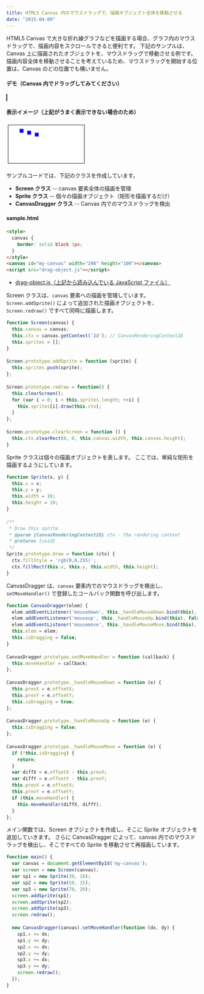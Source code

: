 ```yaml
---
title: HTML5 Canvas 内のマウスドラッグで、描画オブジェクト全体を移動させる
date: "2015-04-09"
---
```


HTML5 Canvas で大きな折れ線グラフなどを描画する場合、グラフ内のマウスドラッグで、描画内容をスクロールできると便利です。
下記のサンプルは、Canvas 上に描画されたオブジェクトを、マウスドラッグで移動させる例です。
描画内容全体を移動させることを考えているため、マウスドラッグを開始する位置は、Canvas のどの位置でも構いません。

#### デモ（Canvas 内でドラッグしてみてください）

<style>
  canvas {
    border: solid black 1px;
  }
</style>
<canvas id="my-canvas" width="200" height="100"></canvas>
<script src="drag-object.js"></script>

#### 表示イメージ（上記がうまく表示できない場合のため）

![./drag-object.png](./drag-object.png)

サンプルコードでは、下記のクラスを作成しています。

* **Screen クラス** -- canvas 要素全体の描画を管理
* **Sprite クラス** -- 個々の描画オブジェクト（矩形を描画するだけ）
* **CanvasDragger クラス** -- Canvas 内でのマウスドラッグを検出

#### sample.html

~~~ html
<style>
  canvas {
    border: solid black 1px;
  }
</style>
<canvas id="my-canvas" width="200" height="100"></canvas>
<script src="drag-object.js"></script>
~~~

- [drag-object.js（上記から読み込んでいる JavaScript ファイル）](./drag-object.js)

Screen クラスは、`canvas` 要素への描画を管理しています。
`Screen.addSprite()` によって追加された描画オブジェクトを、`Screen.redraw()` ですべて同時に描画します。

~~~ js
function Screen(canvas) {
  this.canvas = canvas;
  this.ctx = canvas.getContext('2d'); // CanvasRenderingContext2D
  this.sprites = [];
}

Screen.prototype.addSprite = function (sprite) {
  this.sprites.push(sprite);
};

Screen.prototype.redraw = function() {
  this.clearScreen();
  for (var i = 0; i < this.sprites.length; ++i) {
    this.sprites[i].draw(this.ctx);
  }
};

Screen.prototype.clearScreen = function () {
  this.ctx.clearRect(0, 0, this.canvas.width, this.canvas.height);
}
~~~

Sprite クラスは個々の描画オブジェクトを表します。
ここでは、単純な矩形を描画するようにしています。

~~~ js
function Sprite(x, y) {
  this.x = x;
  this.y = y;
  this.width = 10;
  this.height = 10;
}

/**
 * Draw this sprite.
 * @param {CanvasRenderingContext2D} ctx - the rendering context
 * @returns {void}
 */
Sprite.prototype.draw = function (ctx) {
  ctx.fillStyle = 'rgb(0,0,255)';
  ctx.fillRect(this.x, this.y, this.width, this.height);
}
~~~

CanvasDragger は、`canvas` 要素内でのマウスドラッグを検出し、`setMoveHandler()` で登録したコールバック関数を呼び出します。

~~~ js
function CanvasDragger(elem) {
  elem.addEventListener('mousedown', this._handleMouseDown.bind(this), false);
  elem.addEventListener('mouseup', this._handleMouseUp.bind(this), false);
  elem.addEventListener('mousemove', this._handleMouseMove.bind(this), false);
  this.elem = elem;
  this.isDragging = false;
}

CanvasDragger.prototype.setMoveHandler = function (callback) {
  this.moveHandler = callback;
};

CanvasDragger.prototype._handleMouseDown = function (e) {
  this.prevX = e.offsetX;
  this.prevY = e.offsetY;
  this.isDragging = true;
};

CanvasDragger.prototype._handleMouseUp = function (e) {
  this.isDragging = false;
};

CanvasDragger.prototype._handleMouseMove = function (e) {
  if (!this.isDragging) {
    return;
  }
  var diffX = e.offsetX - this.prevX;
  var diffY = e.offsetY - this.prevY;
  this.prevX = e.offsetX;
  this.prevY = e.offsetY;
  if (this.moveHandler) {
    this.moveHandler(diffX, diffY);
  }
};
~~~

メイン関数では、Screen オブジェクトを作成し、そこに Sprite オブジェクトを追加していきます。
さらに CanvasDragger によって、canvas 内でのマウスドラッグを検出し、そこですべての Sprite を移動させて再描画しています。

~~~ js
function main() {
  var canvas = document.getElementById('my-canvas');
  var screen = new Screen(canvas);
  var sp1 = new Sprite(30, 10);
  var sp2 = new Sprite(50, 15);
  var sp3 = new Sprite(70, 20);
  screen.addSprite(sp1);
  screen.addSprite(sp2);
  screen.addSprite(sp3);
  screen.redraw();

  new CanvasDragger(canvas).setMoveHandler(function (dx, dy) {
    sp1.x += dx;
    sp1.y += dy;
    sp2.x += dx;
    sp2.y += dy;
    sp3.x += dx;
    sp3.y += dy;
    screen.redraw();
  });
}
~~~

